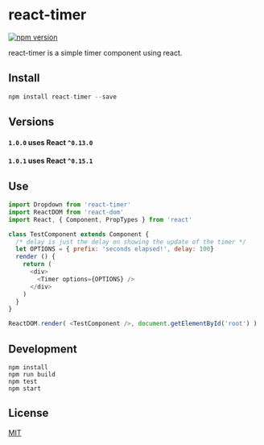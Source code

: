 # react-timer

[![npm version](https://badge.fury.io/js/react-timer.svg)](https://badge.fury.io/js/react-timer)

react-timer is a simple timer component using react.

## Install

``` js
npm install react-timer --save
```
## Versions

#### `1.0.0` uses React `^0.13.0`

#### `1.0.1` uses React `^0.15.1`

## Use

```javascript
import Dropdown from 'react-timer'
import ReactDOM from 'react-dom'
import React, { Component, PropTypes } from 'react'

class TestComponent extends Component {
  /* delay is just the delay on showing the update of the timer */
  let OPTIONS = { prefix: 'seconds elapsed!', delay: 100}
  render () {
    return (
      <div>
        <Timer options={OPTIONS} />
      </div>
    )
  }
}

ReactDOM.render( <TestComponent />, document.getElementById('root') )

```

## Development

    npm install
    npm run build
    npm test
    npm start

## License

[MIT](http://isekivacenz.mit-license.org/)
